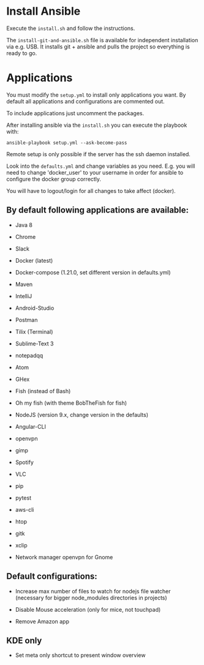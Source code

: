 # Install Ansible
Execute the `install.sh` and follow the instructions.

The `install-git-and-ansible.sh` file is available for independent installation via e.g. USB. It installs git + ansible and pulls the project so everything is ready to go.

# Applications
You must modify the `setup.yml` to install only applications you want. By default all applications and configurations are commented out.

To include applications just uncomment the packages.

After installing ansible via the `install.sh` you can execute the playbook with:

`ansible-playbook setup.yml --ask-become-pass`

Remote setup is only possible if the server has the ssh daemon installed.

Look into the `defaults.yml` and change variables as you need. E.g. you will need to change 'docker_user' to your username in order for ansible to configure the docker group correctly.

You will have to logout/login for all changes to take affect (docker).

## By default following applications are available:

- Java 8

- Chrome

- Slack

- Docker (latest)

- Docker-compose (1.21.0, set different version in defaults.yml)

- Maven

- IntelliJ

- Android-Studio

- Postman

- Tilix (Terminal)

- Sublime-Text 3

- notepadqq

- Atom

- GHex

- Fish (instead of Bash)

- Oh my fish (with theme BobTheFish for fish)

- NodeJS (version 9.x, change version in the defaults)

- Angular-CLI

- openvpn

- gimp

- Spotify

- VLC

- pip

- pytest

- aws-cli

- htop

- gitk

- xclip

- Network manager openvpn for Gnome

## Default configurations:

- Increase max number of files to watch for nodejs file watcher (necessary for bigger node_modules directories in projects)

- Disable Mouse acceleration (only for mice, not touchpad)

- Remove Amazon app

## KDE only

- Set meta only shortcut to present window overview
